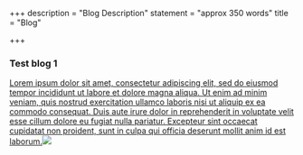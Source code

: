 +++
description = "Blog Description"
statement = "approx 350 words"
title = "Blog"

+++
### Test blog 1 

[Lorem ipsum dolor sit amet, consectetur adipiscing elit, sed do eiusmod tempor incididunt ut labore et dolore magna aliqua. Ut enim ad minim veniam, quis nostrud exercitation ullamco laboris nisi ut aliquip ex ea commodo consequat. Duis aute irure dolor in reprehenderit in voluptate velit esse cillum dolore eu fugiat nulla pariatur. Excepteur sint occaecat cupidatat non proident, sunt in culpa qui officia deserunt mollit anim id est laborum.](google.com "google")![](uploads/https___bucketeer-e05bbc84-baa3-437e-9518-adb32be77984-s3-amazonaws-com_public_images_3bdb2575-9a92-42f8-8472-bb78c7bd118a_720x405.jpg)